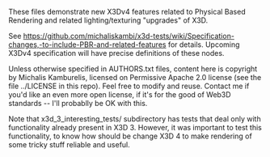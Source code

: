 These files demonstrate new X3Dv4 features related to Physical Based Rendering
and related lighting/texturing "upgrades" of X3D.

See https://github.com/michaliskambi/x3d-tests/wiki/Specification-changes,-to-include-PBR-and-related-features
for details. Upcoming X3Dv4 specification will have precise definitions of these nodes.

Unless otherwise specified in AUTHORS.txt files,
content here is copyright by Michalis Kamburelis,
licensed on Permissive Apache 2.0 license (see the file ../LICENSE in this repo).
Feel free to modify and reuse.
Contact me if you'd like an even more open license,
if it's for the good of Web3D standards -- I'll probablly be OK with this.

Note that x3d_3_interesting_tests/ subdirectory has tests that deal only
with functionality already present in X3D 3.
However, it was important to test this functionality,
to know how should be change X3D 4 to make rendering of some tricky stuff reliable and useful.
